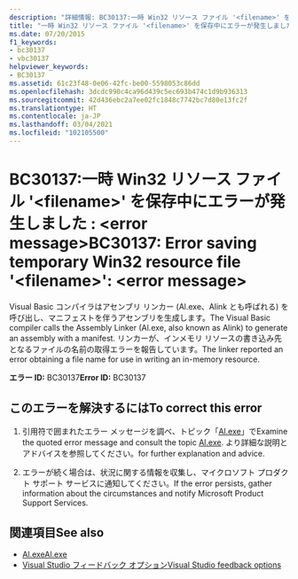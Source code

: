 ```yaml
---
description: "詳細情報: BC30137:一時 Win32 リソース ファイル '<filename>' を保存中にエラーが発生しました : <error message>"
title: "一時 Win32 リソース ファイル '<filename>' を保存中にエラーが発生しました : <error message>"
ms.date: 07/20/2015
f1_keywords:
- bc30137
- vbc30137
helpviewer_keywords:
- BC30137
ms.assetid: 61c23f48-0e06-42fc-be00-5598053c86dd
ms.openlocfilehash: 3dcdc990c4ca96d439c5ec693b474c1d9b936313
ms.sourcegitcommit: 42d436ebc2a7ee02fc1848c7742bc7d80e13fc2f
ms.translationtype: HT
ms.contentlocale: ja-JP
ms.lasthandoff: 03/04/2021
ms.locfileid: "102105500"
---
```

# <a name="bc30137-error-saving-temporary-win32-resource-file-filename-error-message"></a><span data-ttu-id="d7ab9-103">BC30137:一時 Win32 リソース ファイル '\<filename>' を保存中にエラーが発生しました : \<error message></span><span class="sxs-lookup"><span data-stu-id="d7ab9-103">BC30137: Error saving temporary Win32 resource file '\<filename>': \<error message></span></span>

<span data-ttu-id="d7ab9-104">Visual Basic コンパイラはアセンブリ リンカー (Al.exe、Alink とも呼ばれる) を呼び出し、マニフェストを伴うアセンブリを生成します。</span><span class="sxs-lookup"><span data-stu-id="d7ab9-104">The Visual Basic compiler calls the Assembly Linker (Al.exe, also known as Alink) to generate an assembly with a manifest.</span></span> <span data-ttu-id="d7ab9-105">リンカーが、インメモリ リソースの書き込み先となるファイルの名前の取得エラーを報告しています。</span><span class="sxs-lookup"><span data-stu-id="d7ab9-105">The linker reported an error obtaining a file name for use in writing an in-memory resource.</span></span>

 <span data-ttu-id="d7ab9-106">**エラー ID:** BC30137</span><span class="sxs-lookup"><span data-stu-id="d7ab9-106">**Error ID:** BC30137</span></span>

## <a name="to-correct-this-error"></a><span data-ttu-id="d7ab9-107">このエラーを解決するには</span><span class="sxs-lookup"><span data-stu-id="d7ab9-107">To correct this error</span></span>

1. <span data-ttu-id="d7ab9-108">引用符で囲まれたエラー メッセージを調べ、トピック「[Al.exe](../../../framework/tools/al-exe-assembly-linker.md)」で</span><span class="sxs-lookup"><span data-stu-id="d7ab9-108">Examine the quoted error message and consult the topic [Al.exe](../../../framework/tools/al-exe-assembly-linker.md).</span></span> <span data-ttu-id="d7ab9-109">より詳細な説明とアドバイスを参照してください。</span><span class="sxs-lookup"><span data-stu-id="d7ab9-109">for further explanation and advice.</span></span>

2. <span data-ttu-id="d7ab9-110">エラーが続く場合は、状況に関する情報を収集し、マイクロソフト プロダクト サポート サービスに通知してください。</span><span class="sxs-lookup"><span data-stu-id="d7ab9-110">If the error persists, gather information about the circumstances and notify Microsoft Product Support Services.</span></span>

## <a name="see-also"></a><span data-ttu-id="d7ab9-111">関連項目</span><span class="sxs-lookup"><span data-stu-id="d7ab9-111">See also</span></span>

- [<span data-ttu-id="d7ab9-112">Al.exe</span><span class="sxs-lookup"><span data-stu-id="d7ab9-112">Al.exe</span></span>](../../../framework/tools/al-exe-assembly-linker.md)
- [<span data-ttu-id="d7ab9-113">Visual Studio フィードバック オプション</span><span class="sxs-lookup"><span data-stu-id="d7ab9-113">Visual Studio feedback options</span></span>](/visualstudio/ide/feedback-options)
